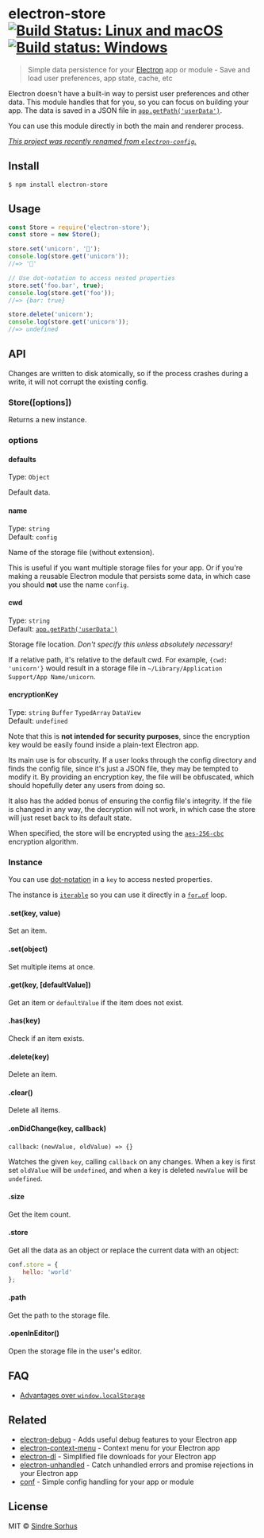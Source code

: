 # electron-store [![Build Status: Linux and macOS](https://travis-ci.org/sindresorhus/electron-store.svg?branch=master)](https://travis-ci.org/sindresorhus/electron-store) [![Build status: Windows](https://ci.appveyor.com/api/projects/status/m2m9o6gq77xxi2eg/branch/master?svg=true)](https://ci.appveyor.com/project/sindresorhus/electron-store/branch/master)

> Simple data persistence for your [Electron](https://electron.atom.io) app or module - Save and load user preferences, app state, cache, etc

Electron doesn't have a built-in way to persist user preferences and other data. This module handles that for you, so you can focus on building your app. The data is saved in a JSON file in [`app.getPath('userData')`](http://electron.atom.io/docs/api/app/#appgetpathname).

You can use this module directly in both the main and renderer process.

*[This project was recently renamed from `electron-config`.](https://github.com/sindresorhus/electron-store/issues/4)*


## Install

```
$ npm install electron-store
```


## Usage

```js
const Store = require('electron-store');
const store = new Store();

store.set('unicorn', '🦄');
console.log(store.get('unicorn'));
//=> '🦄'

// Use dot-notation to access nested properties
store.set('foo.bar', true);
console.log(store.get('foo'));
//=> {bar: true}

store.delete('unicorn');
console.log(store.get('unicorn'));
//=> undefined
```


## API

Changes are written to disk atomically, so if the process crashes during a write, it will not corrupt the existing config.

### Store([options])

Returns a new instance.

### options

#### defaults

Type: `Object`

Default data.

#### name

Type: `string`<br>
Default: `config`

Name of the storage file (without extension).

This is useful if you want multiple storage files for your app. Or if you're making a reusable Electron module that persists some data, in which case you should **not** use the name `config`.

#### cwd

Type: `string`<br>
Default: [`app.getPath('userData')`](http://electron.atom.io/docs/api/app/#appgetpathname)

Storage file location. *Don't specify this unless absolutely necessary!*

If a relative path, it's relative to the default cwd. For example, `{cwd: 'unicorn'}` would result in a storage file in `~/Library/Application Support/App Name/unicorn`.

#### encryptionKey

Type: `string` `Buffer` `TypedArray` `DataView`<br>
Default: `undefined`

Note that this is **not intended for security purposes**, since the encryption key would be easily found inside a plain-text Electron app.

Its main use is for obscurity. If a user looks through the config directory and finds the config file, since it's just a JSON file, they may be tempted to modify it. By providing an encryption key, the file will be obfuscated, which should hopefully deter any users from doing so.

It also has the added bonus of ensuring the config file's integrity. If the file is changed in any way, the decryption will not work, in which case the store will just reset back to its default state.

When specified, the store will be encrypted using the [`aes-256-cbc`](https://en.wikipedia.org/wiki/Block_cipher_mode_of_operation) encryption algorithm.

### Instance

You can use [dot-notation](https://github.com/sindresorhus/dot-prop) in a `key` to access nested properties.

The instance is [`iterable`](https://developer.mozilla.org/en/docs/Web/JavaScript/Reference/Iteration_protocols) so you can use it directly in a [`for…of`](https://developer.mozilla.org/en/docs/Web/JavaScript/Reference/Statements/for...of) loop.

#### .set(key, value)

Set an item.

#### .set(object)

Set multiple items at once.

#### .get(key, [defaultValue])

Get an item or `defaultValue` if the item does not exist.

#### .has(key)

Check if an item exists.

#### .delete(key)

Delete an item.

#### .clear()

Delete all items.

#### .onDidChange(key, callback)

`callback`: `(newValue, oldValue) => {}`

Watches the given `key`, calling `callback` on any changes. When a key is first set `oldValue` will be `undefined`, and when a key is deleted `newValue` will be `undefined`.

#### .size

Get the item count.

#### .store

Get all the data as an object or replace the current data with an object:

```js
conf.store = {
	hello: 'world'
};
```

#### .path

Get the path to the storage file.

#### .openInEditor()

Open the storage file in the user's editor.


## FAQ

- [Advantages over `window.localStorage`](https://github.com/sindresorhus/electron-store/issues/17)


## Related

- [electron-debug](https://github.com/sindresorhus/electron-debug) - Adds useful debug features to your Electron app
- [electron-context-menu](https://github.com/sindresorhus/electron-context-menu) - Context menu for your Electron app
- [electron-dl](https://github.com/sindresorhus/electron-dl) - Simplified file downloads for your Electron app
- [electron-unhandled](https://github.com/sindresorhus/electron-unhandled) - Catch unhandled errors and promise rejections in your Electron app
- [conf](https://github.com/sindresorhus/conf) - Simple config handling for your app or module


## License

MIT © [Sindre Sorhus](https://sindresorhus.com)
